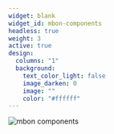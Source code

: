 ```yaml
---
widget: blank
widget_id: mbon-components
headless: true
weight: 3
active: true
design:
  columns: "1"
  background:
    text_color_light: false
    image_darken: 0
    image: ""
    color: "#ffffff"
---
```

![mbon components](/media_content/home/mbon-components-mbon_components.jpeg)
